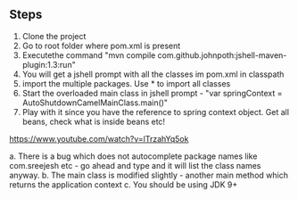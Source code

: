Steps
-----

1. Clone the project
2. Go to root folder where pom.xml is present
3. Executethe command "mvn compile com.github.johnpoth:jshell-maven-plugin:1.3:run"
4. You will get a jshell prompt with all the classes im pom.xml in classpath
5. import the multiple packages. Use * to import all classes
6. Start the overloaded main class in jshell prompt - "var springContext = AutoShutdownCamelMainClass.main()"
7. Play with it since you have the reference to spring context object. Get all beans, check what is inside beans etc!

https://www.youtube.com/watch?v=lTrzahYq5ok

a. There is a bug which does not autocomplete package names like com.sreejesh etc - 
    go ahead and type and it will list the class names anyway.
b. The main class is modified slightly - another main method which returns the application context
c. You should be using JDK 9+
